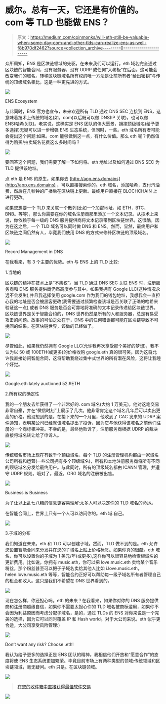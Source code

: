 # 威尔。总有一天，它还是有价值的。com 等 TLD 也能做 ENS？

> 原文：<https://medium.com/coinmonks/will-eth-still-be-valuable-when-some-day-com-and-other-tlds-can-realize-ens-as-well-f8b970df2462?source=collection_archive---------0----------------------->

众所周知，ENS 是区块链领域的先驱，在未来我们可以运行。eth 域名完全通过区块链的智能合同，没有服务器，没有 UDRP 或任何“大老板”在后面，这可能会改变我们的域名。转移区块链域名所有权的唯一方法是让前所有者“给出密钥”与传统的顶级域名相比，这是一种更先进的方式。

![](img/8c404cb1e4865124d2006e719b0dc2f8.png)

ENS Ecosystem

与此同时，ENS 官方也宣布，未来欢迎所有 TLD 通过 DNS SEC 连接到 ENS，这意味着技术上传统的域名(如。com)以后既可以做 DNS(IP 关联)，也可以做 ENS(哈希关联)。老实说，这确实是 ENS 团队的伟大愿景，拥抱顶级域名(给予更多选择)无疑可以进一步增强 ENS 生态系统，但同时，一些。eth 域名所有者可能会提出这个问题:如果。com 能够做到这一点，有什么价值。那么 eth 呢？仍然值得为购买/拍卖域名花费这么多时间吗？

![](img/35753af26c2896676c60675bf84a772c.png)

要回答这个问题，我们需要了解一下如何将。eth 地址以及如何通过 DNS SEC 为 TLD 提供该地址。

点 eth 是 ENS 的原生，如果你去 [http://app.ens.domains](http://app.ens.domains) ，可以直接搜索你的。eth 域名，添加哈希，支付汽油费，然后在几秒钟的广播后在区块链上更新。最终用户直接在 BLOCHCHAIN 上进行更改。

如果您想要一个 TLD 来关联一个散列(比如一个加密地址，如 ETH，BTC，BNB。等等)，那么你需要在你的域名注册商那里添加一个文本记录。从技术上来说，你依赖于每一级的 DNS 服务提供商将文本记录带到区块链世界。这很酷，因为在这之后，一个 TLD 域名可以同时做 DNS 和 ENS。然而，显然，最终用户和区块链之间仍然有人，毕竟我们使用 DNS 的方式来修补区块链的顶级域名。

![](img/7a76eac1230ffe7088cde634946bc232.png)

Record Management in DNS

在我看来，有 3 个主要的优势。eth 与 ENS 上的 TLD 比较:

1.当地的

区块链的精神在技术上是“不集权”。当 TLD 通过 DNS SEC 关联 ENS 时，注册服务商和 DNS 服务提供商仍然高度参与其中。如果我拥有 Google LLC(这种情况永远不会发生),并且我选择使用 google.com 作为我们的钱包地址，我想我会一直担心我的地址是否会被黑客更改(我需要通过频繁检查该域是否关联了正确的哈希来验证这一点),或者 DNS 服务是否会可靠地将准确的文本记录传递给区块链世界。区块链世界是关于智能合约的，DNS 世界仍然是所有的人和服务器，总是有易受攻击的问题。故事的可怕之处在于，DNS 中的任何错误都可能在区块链导致不可挽回的结果。在区块链世界，该做的已经做了。

![](img/980bc57bd15a256bb6cad870cd4a9dd4.png)

尽管如此，如果我仍然拥有 Google LLC(允许我再次享受那个美好的梦想)，我不认为以 50 或 100ETH(或更多)的价格收购 google.eth 真的很可笑，因为这将允许我直接访问智能合同，这将帮助我绕过集中式世界的所有潜在风险，这将让我睡个好觉。

![](img/5b5ea75854dbd9b03a6303fabf2152bc.png)

Google.eth lately auctioned 52.9ETH

2.所有权的确定性

我的一个朋友去年获得了一个非常好的. com 域名(大约 1 万美元)，他对这笔交易非常自豪，并在“微信时刻”上展示了几次。他非常肯定这个域名几年后可以卖出更高的价格。他没想到的是，在接下来的一个月里，他收到了 CAC 发来的 UDRP 案件通知，表明某公司已经就该域名提出了投诉，因为它与他获得该域名之前他们注册的一个商标相冲突。不幸的是，最终他败诉了，注册服务商根据 UDRP 的裁决直接将域名转让给了申诉人。

![](img/30264bd3ec2598889f0b5471dfee5ff6.png)

传统域名市场上现在有数千个顶级域名，每个 TLD 的注册管理机构都由一家域名公司所有和运营(一些公司拥有多个顶级域名)，所有和本地注册服务商将所有不同的顶级域名分发给最终用户。与此同时，所有的顶级域名都由 ICANN 管理，并遵守 UDRP 规则。哦对了，最近。ORG 域名的注册被出售。

![](img/2962de7ced3e2b1f6a776a6343f04f38.png)

Business is Business

为了让以上乱七八糟的信息更容易理解:太多人可以决定你的 TLD 域名的命运。

在智能合同上，世界上只有一个人可以访问你的。eth 域:自己。

![](img/bc2e206ee3cdea5eab0c3bcd64ebb0f3.png)

3.子域的分布

我们知道在未来。eth 和 TLD 可以创建子域。然而，TLD 做不到的是。eth 允许您设置智能合同来分发并在您的子域名上贴上价格标签。如果你真的很酷。eth 域名，你可以设置你的子域为 1 美元/年(或更多),这样你可以很容易地检索根域名的更新费用。比如说，你拥有 music.eth，你可以把 love.music.eth 卖给某个音乐粉丝，那个粉丝甚至可以把子子域名卖给其他人比如 i.love.music.eth，helen.love.music.eth 等等，智能合约正好可以帮助每一级子域名所有者管理自己的租金和收入。这只是我们不希望在 DNS 世界看到的。

![](img/20fa93b17b3bfc8f170edbb28e4b5bac.png)

现在怎么样，你还担心吗。eth 的未来？在我看来，如果你对你的 DNS 服务提供商和注册商超级自信，如果你不需要太担心你的 TLD 域名被商标滥用，如果你不会因为利益原因而考虑分配子域名，是的，通过 TLDs 的 ENS 对你来说是一个完美的选择，因为它可以同时覆盖 IP 和 Hash world。对于大公司来说。eth 似乎更合适，大公司享受风险管理:)

![](img/73737e950b2d9ef7bb638228898fdfc0.png)

Don’t want any risk? Choose .eth!

我认为给予更多的选择正是 ENS 团队的精神，我相信他们开放和“愿意合作”的态度将使 ENS 生态系统更加繁荣。毕竟目前市场上有两种类型的领域:传统领域和区块链领域，毫无疑问。eth 只是。在区块链领域。

[![](img/0ac758d7122ac1c2860cc155daf2c5d8.png)](https://coincodecap.com)

> [在您的收件箱中直接获得最佳软件交易](https://coincodecap.com/?utm_source=coinmonks)

[![](img/7c0b3dfdcbfea594cc0ae7d4f9bf6fcb.png)](https://coincodecap.com/?utm_source=coinmonks)